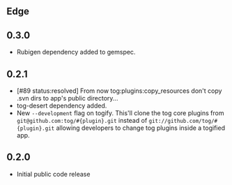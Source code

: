 Edge
----

0.3.0
----
* Rubigen dependency added to gemspec.

0.2.1
----
* [#89 status:resolved] From now tog:plugins:copy_resources don't copy .svn dirs to app's public directory...
* tog-desert dependency added.
* New `--development` flag on togify. This'll clone the tog core plugins from `git@github.com:tog/#{plugin}.git` instead of `git://github.com/tog/#{plugin}.git` allowing developers to change tog plugins inside a togified app.

0.2.0
-----
* Initial public code release